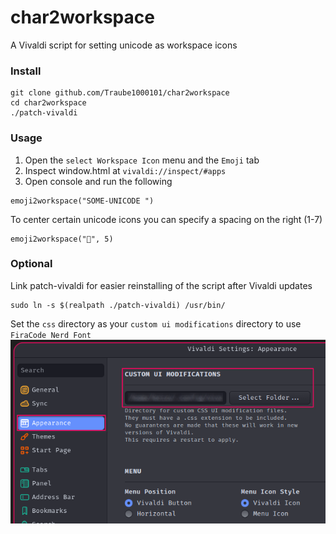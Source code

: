 # char2workspace

A Vivaldi script for setting unicode as workspace icons


### Install

```
git clone github.com/Traube1000101/char2workspace
cd char2workspace
./patch-vivaldi
```

### Usage

1. Open the `select Workspace Icon` menu and the `Emoji` tab
2. Inspect window.html at `vivaldi://inspect/#apps`
3. Open console and run the following

```
emoji2workspace("SOME-UNICODE ")
```

To center certain unicode icons you can specify a spacing on the right (1-7)

```
emoji2workspace("", 5)
```

### Optional

Link patch-vivaldi for easier reinstalling of the script after Vivaldi updates

```
sudo ln -s $(realpath ./patch-vivaldi) /usr/bin/
```

Set the `css` directory as your `custom ui modifications` directory to use `FiraCode Nerd Font`
![custom ui modifications](custom-ui-modifications.png)
